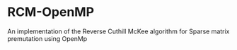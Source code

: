 # RCM-OpenMP
An implementation of the Reverse Cuthill McKee algorithm for Sparse matrix premutation using OpenMp
